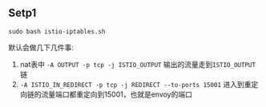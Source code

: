 
## Setp1

```
sudo bash istio-iptables.sh
```

默认会做几下几件事:


1. nat表中 `-A OUTPUT -p tcp -j ISTIO_OUTPUT` 输出的流量走到`ISTIO_OUTPUT`链
2. `-A ISTIO_IN_REDIRECT -p tcp -j REDIRECT --to-ports 15001` 进入到重定向链的流量端口都重定向到15001，也就是envoy的端口